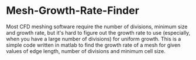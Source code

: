 # Mesh-Growth-Rate-Finder
Most CFD meshing software require the number of divisions, minimum size and growth rate, but it's hard to figure out the growth rate to use (especially, when you have a large number of divisions) for uniform growth. This is a simple code written in matlab to find the growth rate of a mesh for given values of edge length, number of divisions and minimum cell size.
